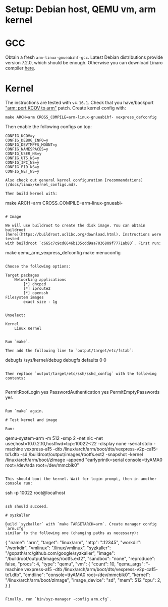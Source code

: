 # Setup: Debian host, QEMU vm, arm kernel

# GCC

Obtain a fresh `arm-linux-gnueabihf-gcc`. Latest Debian distributions provide
version 7.2.0, which should be enough. Otherwise you can download Linaro
compiler [here](https://www.linaro.org/downloads).
 
# Kernel

The instructions are tested with `v4.16.1`. Check that you have/backport
["arm: port KCOV to arm"](https://groups.google.com/d/msg/syzkaller/zLThPHplyIc/9ncfpRvVCAAJ)
patch. Create kernel config with:

```shell
make ARCH=arm CROSS_COMPILE=arm-linux-gnueabihf- vexpress_defconfig
```

Then enable the following configs on top:

```
CONFIG_KCOV=y
CONFIG_DEBUG_INFO=y
CONFIG_DEVTMPFS_MOUNT=y
CONFIG_NAMESPACES=y
CONFIG_USER_NS=y
CONFIG_UTS_NS=y
CONFIG_IPC_NS=y
CONFIG_PID_NS=y
CONFIG_NET_NS=y

Also check out general kernel configuration [recommendations](/docs/linux/kernel_configs.md).

Then build kernel with:

```
make ARCH=arm CROSS_COMPILE=arm-linux-gnueabi-
```

# Image

We will use buildroot to create the disk image. You can obtain buildroot
[here](https://buildroot.uclibc.org/download.html). Instructions were tested
with buildroot `c665c7c9cd6646b135cdd9aa7036809f7771ab80`. First run:

```
make qemu_arm_vexpress_defconfig
make menuconfig
```

Choose the following options:

```
    Target packages
	    Networking applications
	        [*] dhcpcd
	        [*] iproute2
	        [*] openssh
    Filesystem images
	        exact size - 1g
```

Unselect:

```
    Kernel
	    Linux Kernel
```

Run `make`.

Then add the following line to `output/target/etc/fstab`:

```
debugfs	/sys/kernel/debug	debugfs	defaults	0	0
```

Then replace `output/target/etc/ssh/sshd_config` with the following contents:
 
```
PermitRootLogin yes
PasswordAuthentication yes
PermitEmptyPasswords yes
```

Run `make` again.

# Test kernel and image

Run:

```
qemu-system-arm -m 512 -smp 2 -net nic -net user,host=10.0.2.10,hostfwd=tcp::10022-:22 -display none -serial stdio -machine vexpress-a15 -dtb /linux/arch/arm/boot/dts/vexpress-v2p-ca15-tc1.dtb -sd /buildroot/output/images/rootfs.ext2 -snapshot -kernel /linux/arch/arm/boot/zImage -append "earlyprintk=serial console=ttyAMA0 root=/dev/sda root=/dev/mmcblk0"
```

This should boot the kernel. Wait for login prompt, then in another console run:

```
ssh -p 10022 root@localhost
```

ssh should succeed.

# syzkaller

Build `syzkaller` with `make TARGETARCH=arm`. Create manager config `arm.cfg`
similar to the following one (changing paths as necessary):

```
{
	"name": "arm",
	"target": "linux/arm",
	"http": ":12345",
	"workdir": "/workdir",
	"vmlinux": "/linux/vmlinux",
	"syzkaller": "/gopath/src/github.com/google/syzkaller",
	"image": "/buildroot/output/images/rootfs.ext2",
	"sandbox": "none",
	"reproduce": false,
	"procs": 4,
	"type": "qemu",
	"vm": {
		"count": 10,
		"qemu_args": "-machine vexpress-a15 -dtb /linux/arch/arm/boot/dts/vexpress-v2p-ca15-tc1.dtb",
		"cmdline": "console=ttyAMA0 root=/dev/mmcblk0",
		"kernel": "/linux/arch/arm/boot/zImage",
		"image_device": "sd",
		"mem": 512
		"cpu": 2,
	}
}
```

Finally, run `bin/syz-manager -config arm.cfg`.

